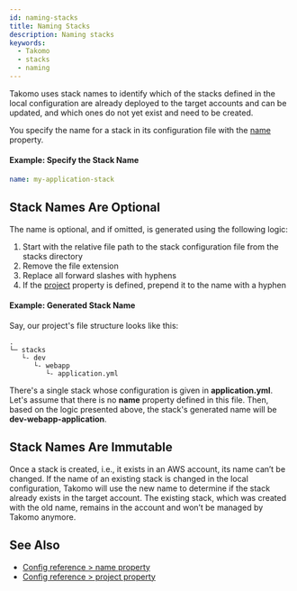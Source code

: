 ```yaml
---
id: naming-stacks
title: Naming Stacks
description: Naming stacks
keywords:
  - Takomo
  - stacks
  - naming
---
```


Takomo uses stack names to identify which of the stacks defined in the local configuration are already deployed to the target accounts and can be updated, and which ones do not yet exist and need to be created.

You specify the name for a stack in its configuration file with the [name](/docs/config-reference/stacks#name) property. 

#### Example: Specify the Stack Name

```yaml
name: my-application-stack
```

## Stack Names Are Optional

The name is optional, and if omitted, is generated using the following logic:

1. Start with the relative file path to the stack configuration file from the stacks directory
2. Remove the file extension
3. Replace all forward slashes with hyphens
4. If the [project](/docs/config-reference/stacks#project) property is defined, prepend it to the name with a hyphen  

#### Example: Generated Stack Name

Say, our project's file structure looks like this:

```
.
└─ stacks
   └- dev
      └- webapp
         └- application.yml
```

There's a single stack whose configuration is given in **application.yml**. Let's assume that there is no **name** property defined in this file. Then, based on the logic presented above, the stack's generated name will be **dev-webapp-application**. 

## Stack Names Are Immutable

Once a stack is created, i.e., it exists in an AWS account, its name can’t be changed. If the name of an existing stack is changed in the local configuration, Takomo will use the new name to determine if the stack already exists in the target account. The existing stack, which was created with the old name, remains in the account and won’t be managed by Takomo anymore. 

## See Also

- [Config reference > name property](/docs/config-reference/stacks#name)
- [Config reference > project property](/docs/config-reference/stacks#project)